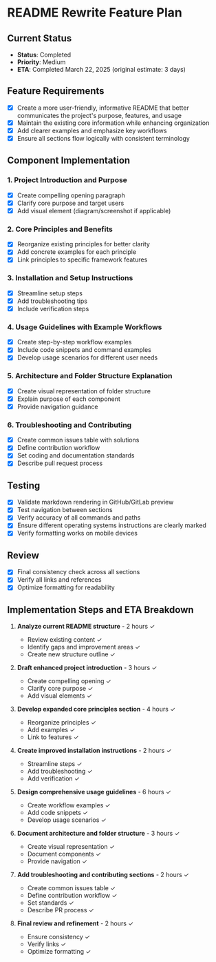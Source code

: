 # README Rewrite Feature Plan

## Current Status

- **Status**: Completed
- **Priority**: Medium
- **ETA**: Completed March 22, 2025 (original estimate: 3 days)

## Feature Requirements

- [x] Create a more user-friendly, informative README that better communicates the project's purpose, features, and usage
- [x] Maintain the existing core information while enhancing organization
- [x] Add clearer examples and emphasize key workflows
- [x] Ensure all sections flow logically with consistent terminology

## Component Implementation

### 1. Project Introduction and Purpose

- [x] Create compelling opening paragraph
- [x] Clarify core purpose and target users
- [x] Add visual element (diagram/screenshot if applicable)

### 2. Core Principles and Benefits

- [x] Reorganize existing principles for better clarity
- [x] Add concrete examples for each principle
- [x] Link principles to specific framework features

### 3. Installation and Setup Instructions

- [x] Streamline setup steps
- [x] Add troubleshooting tips
- [x] Include verification steps

### 4. Usage Guidelines with Example Workflows

- [x] Create step-by-step workflow examples
- [x] Include code snippets and command examples
- [x] Develop usage scenarios for different user needs

### 5. Architecture and Folder Structure Explanation

- [x] Create visual representation of folder structure
- [x] Explain purpose of each component
- [x] Provide navigation guidance

### 6. Troubleshooting and Contributing

- [x] Create common issues table with solutions
- [x] Define contribution workflow
- [x] Set coding and documentation standards
- [x] Describe pull request process

## Testing

- [x] Validate markdown rendering in GitHub/GitLab preview
- [x] Test navigation between sections
- [x] Verify accuracy of all commands and paths
- [x] Ensure different operating systems instructions are clearly marked
- [x] Verify formatting works on mobile devices

## Review

- [x] Final consistency check across all sections
- [x] Verify all links and references
- [x] Optimize formatting for readability

## Implementation Steps and ETA Breakdown

1. **Analyze current README structure** - 2 hours ✓
   - Review existing content ✓
   - Identify gaps and improvement areas ✓
   - Create new structure outline ✓

2. **Draft enhanced project introduction** - 3 hours ✓
   - Create compelling opening ✓
   - Clarify core purpose ✓
   - Add visual elements ✓

3. **Develop expanded core principles section** - 4 hours ✓
   - Reorganize principles ✓
   - Add examples ✓
   - Link to features ✓

4. **Create improved installation instructions** - 2 hours ✓
   - Streamline steps ✓
   - Add troubleshooting ✓
   - Add verification ✓

5. **Design comprehensive usage guidelines** - 6 hours ✓
   - Create workflow examples ✓
   - Add code snippets ✓
   - Develop usage scenarios ✓

6. **Document architecture and folder structure** - 3 hours ✓
   - Create visual representation ✓
   - Document components ✓
   - Provide navigation ✓

7. **Add troubleshooting and contributing sections** - 2 hours ✓
   - Create common issues table ✓
   - Define contribution workflow ✓
   - Set standards ✓
   - Describe PR process ✓

8. **Final review and refinement** - 2 hours ✓
   - Ensure consistency ✓
   - Verify links ✓
   - Optimize formatting ✓
